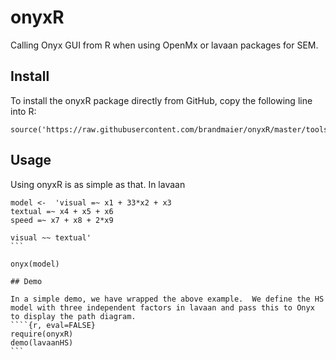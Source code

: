 # onyxR

Calling Onyx GUI from R when using OpenMx or lavaan packages for SEM.

## Install

To install the onyxR package directly from GitHub, copy the following line into R:
```{r, eval=FALSE}
source('https://raw.githubusercontent.com/brandmaier/onyxR/master/tools/install.R')
```

## Usage

Using onyxR is as simple as that. In lavaan

````{r, eval=FALSE}
model <-  'visual =~ x1 + 33*x2 + x3
textual =~ x4 + x5 + x6
speed =~ x7 + x8 + 2*x9

visual ~~ textual'
```

onyx(model)

## Demo

In a simple demo, we have wrapped the above example.  We define the HS model with three independent factors in lavaan and pass this to Onyx to display the path diagram.
````{r, eval=FALSE}
require(onyxR)
demo(lavaanHS)
```


